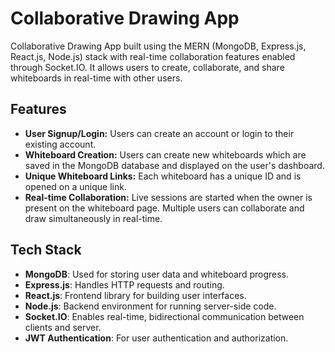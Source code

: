 # Collaborative Drawing App


Collaborative Drawing App built using the MERN (MongoDB, Express.js, React.js, Node.js) stack with real-time collaboration features enabled through Socket.IO. It allows users to create, collaborate, and share whiteboards in real-time with other users.

## Features

- **User Signup/Login:** Users can create an account or login to their existing account.
- **Whiteboard Creation:** Users can create new whiteboards which are saved in the MongoDB database and displayed on the user's dashboard.
- **Unique Whiteboard Links:** Each whiteboard has a unique ID and is opened on a unique link.
- **Real-time Collaboration:** Live sessions are started when the owner is present on the whiteboard page. Multiple users can collaborate and draw simultaneously in real-time.
  
## Tech Stack

- **MongoDB**: Used for storing user data and whiteboard progress.
- **Express.js**: Handles HTTP requests and routing.
- **React.js**: Frontend library for building user interfaces.
- **Node.js**: Backend environment for running server-side code.
- **Socket.IO**: Enables real-time, bidirectional communication between clients and server.
- **JWT Authentication**: For user authentication and authorization.

